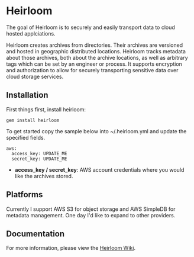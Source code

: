 Heirloom
========

The goal of Heirloom is to securely and easily transport data to cloud hosted applciations.

Heirloom creates archives from directories. Their archives are versioned and hosted in geographic distributed locations. Heirloom tracks metadata about those archives, both about the archive locations, as well as arbitrary tags which can be set by an engineer or process. It supports encryption and authorization to allow for securely transporting sensitive data over cloud storage services.

Installation
------------

First things first, install heirloom:

```
gem install heirloom
```

To get started copy the sample below into ~/.heirloom.yml and update the specified fields.

```
aws:
  access_key: UPDATE_ME
  secret_key: UPDATE_ME
```

* **access_key / secret_key**: AWS account credentials where you would like the archives stored.

Platforms
---------

Currently I support AWS S3 for object storage and AWS SimpleDB for metadata management.  One day I'd like to expand to other providers.

Documentation
-------------

For more information, please view the [Heirloom Wiki](https://github.com/live-community/heirloom/wiki).
